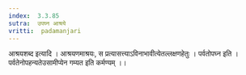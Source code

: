 ```yaml
---
index:  3.3.85
sutra:  उपघ्न आश्रये
vritti:  padamanjari
---
```


आश्रयशब्द इत्यादि । आश्रयणमाश्रयः, स प्रत्यासत्त्याऽविनाभावीत्येतल्लक्षणहेतुः । पर्वतोपघ्न इति । पर्वतेनोपहन्यतेउसामीप्येन गम्यत इति कर्मण्यम् ।।
